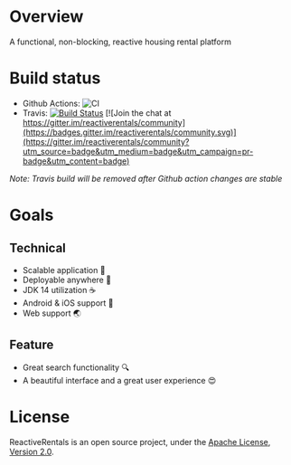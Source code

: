 # Overview
A functional, non-blocking, reactive housing rental platform 

# Build status
* Github Actions: ![CI](https://github.com/jupiterhub/reactiverentals/workflows/CI/badge.svg)
* Travis: [![Build Status](https://travis-ci.com/jupiterhub/reactiverentals.svg?branch=master)](https://travis-ci.com/jupiterhub/reactiverentals) [![Join the chat at https://gitter.im/reactiverentals/community](https://badges.gitter.im/reactiverentals/community.svg)](https://gitter.im/reactiverentals/community?utm_source=badge&utm_medium=badge&utm_campaign=pr-badge&utm_content=badge)

_Note: Travis build will be removed after Github action changes are stable_ 
# Goals
## Technical
* Scalable application :100:
* Deployable anywhere :whale:
* JDK 14 utilization :coffee:
* Android & iOS support :iphone:
* Web support :earth_asia:

## Feature
* Great search functionality :mag:
* A beautiful interface and a great user experience :heart_eyes:

# License
ReactiveRentals is an open source project, under the [Apache License, Version 2.0](https://www.apache.org/licenses/LICENSE-2.0).